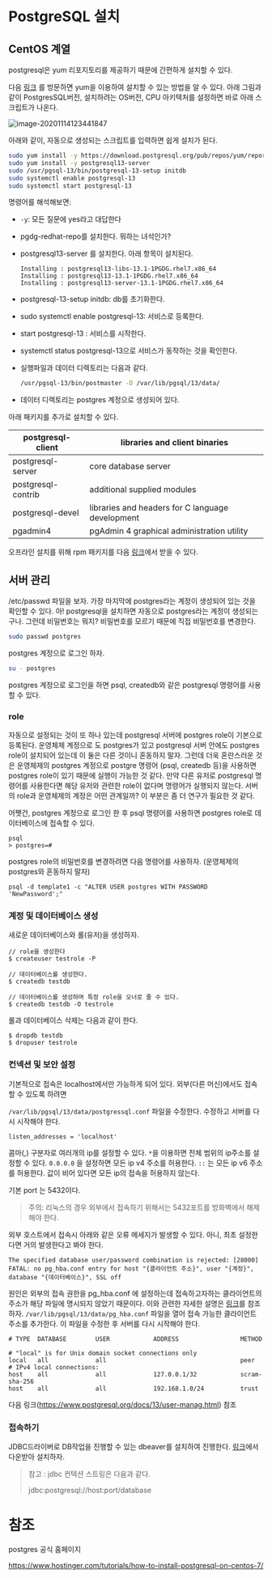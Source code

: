 # PostgreSQL 설치

## CentOS 계열

postgresql은 yum 리포지토리를 제공하기 때문에 간편하게 설치할 수 있다.

다음 [링크](https://www.postgresql.org/download/linux/redhat/) 를 방문하면 yum을 이용하여 설치할 수 있는 방법을 알 수 있다. 아래 그림과 같이 PostgresSQL버전, 설치하려는 OS버전, CPU 아키텍처를 설정하면 바로 아래 스크립트가 나온다. 

![image-20201114123441847](../assets/images/post/PostgreSQL-install/image-20201114123441847.png)

아래와 같이, 자동으로 생성되는 스크립트를 입력하면 쉽게 설치가 된다.

```bash
sudo yum install -y https://download.postgresql.org/pub/repos/yum/reporpms/EL-7-x86_64/pgdg-redhat-repo-latest.noarch.rpm
sudo yum install -y postgresql13-server
sudo /usr/pgsql-13/bin/postgresql-13-setup initdb
sudo systemctl enable postgresql-13
sudo systemctl start postgresql-13
```

명령어를 해석해보면: 

* `-y`: 모든 질문에 yes라고 대답한다

* pgdg-redhat-repo를 설치한다. 뭐하는 녀석인가?

* postgresql13-server 를 설치한다. 아래 항목이 설치된다. 

  ```
  Installing : postgresql13-libs-13.1-1PGDG.rhel7.x86_64
  Installing : postgresql13-13.1-1PGDG.rhel7.x86_64
  Installing : postgresql13-server-13.1-1PGDG.rhel7.x86_64
  ```

* postgresql-13-setup initdb: db를 초기화한다. 

* sudo systemctl enable postgresql-13: 서비스로 등록한다.

* start postgresql-13 : 서비스를 시작한다. 

* systemctl status postgresql-13으로 서비스가 동작하는 것을 확인한다. 

* 실행파일과 데이터 디렉토리는 다음과 같다. 

  ```bash
  /usr/pgsql-13/bin/postmaster -D /var/lib/pgsql/13/data/
  ```

* 데이터 디렉토리는 postgres 계정으로 생성되어 있다. 

아래 패키지를 추가로 설치할 수 있다. 

| postgresql-client  | libraries and client binaries                    |
| ------------------ | ------------------------------------------------ |
| postgresql-server  | core database server                             |
| postgresql-contrib | additional supplied modules                      |
| postgresql-devel   | libraries and headers for C language development |
| pgadmin4           | pgAdmin 4 graphical administration utility       |

오프라인 설치를 위해 rpm 패키지를 다음 [링크](https://yum.postgresql.org/rpmchart/)에서 받을 수 있다.

## 서버 관리

/etc/passwd 파일을 보자. 가장 마지막에 postgres라는 계정이 생성되어 있는 것을 확인할 수 있다. 아! postgresql을 설치하면 자동으로 postgres라는 계정이 생성되는구나. 그런데 비밀번호는 뭐지? 비밀번호를 모르기 때문에 직접 비밀번호를 변경한다. 

```bash
sudo passwd postgres
```

postgres 계정으로 로그인 하자. 

```bash
su - postgres
```

postgres 계정으로 로그인을 하면 psql, createdb와 같은 postgresql 명령어를 사용할 수 있다.

### role

자동으로 설정되는 것이 또 하나 있는데 postgresql 서버에 postgres role이 기본으로 등록된다. 운영체제 계정으로 도 postgres가 있고 postgresql 서버 안에도 postgres role이 설치되어 있는데 이 둘은 다른 것이니 혼동하지 말자. 그런데 더욱 혼란스러운 것은 운영체제의 postgres 계정으로 postgre 명령어 (psql, createdb 등)을 사용하면 postgres role이 있기 때문에 실행이 가능한 것 같다. 만약 다른 유저로 postgresql 명령어를 사용한다면 해당 유저와 관련한 role이 없다며 명령어가 실행되지 않는다. 서버의 role과 운영체제의 계정은 어떤 관계일까? 이 부분은 좀 더 연구가 필요한 것 같다. 

어쨋건, postgres 계정으로 로그인 한 후 psql 명령어를 사용하면 postgres role로 데이터베이스에 접속할 수 있다. 

```sqlite
psql
> postgres=#
```

postgres role의 비밀번호를 변경하려면 다음 명령어를 사용하자. (운영체제의 postgres와 혼동하지 말자)

```
psql -d template1 -c "ALTER USER postgres WITH PASSWORD 'NewPassword';"
```

### 계정 및 데이터베이스 생성

새로운 데이터베이스와 롤(유저)을 생성하자.

```
// role을 생성한다
$ createuser testrole -P 

// 데이터베이스를 생성한다. 
$ createdb testdb

// 데이터베이스를 생성하며 특정 role을 오너로 줄 수 있다.
$ createdb testdb -O testrole
```

롤과 데이터베이스 삭제는 다음과 같이 한다. 

```
$ dropdb testdb
$ dropuser testrole
```

### 컨넥션 및 보안 설정

기본적으로 접속은 localhost에서만 가능하게 되어 있다. 외부(다른 머신)에서도 접속할 수 있도록 하려면

`/var/lib/pgsql/13/data/postgressql.conf` 파일을 수정한다. 수정하고 서버를 다시 시작해야 한다.

```
listen_addresses = 'localhost'
```

콤마(,) 구분자로 여러개의 ip를 설정할 수 있다. `*`을 이용하면 전체 범위의 ip주소를 설정할 수 있다. `0.0.0.0` 을 설정하면 모든 ip v4 주소를 허용한다. `::` 는 모든 ip v6 주소를 허용한다. 값이 비어 있다면 모든 ip의 접속을 허용하지 않는다.

기본 port 는 5432이다. 

>  주의: 리눅스의 경우 외부에서 접속하기 위해서는 5432포트를 방화벽에서 해제해야 한다. 

외부 호스트에서 접속시 아래와 같은 오류 메세지가 발생할 수 있다. 아니, 최초 설정한다면 거의 발생한다고 봐야 한다. 

```
The specified database user/password combination is rejected: [28000] FATAL: no pg_hba.conf entry for host "{클라이언트 주소}", user "{계정}", database "{데이터베이스}", SSL off
```

원인은 외부의 접속 권한을 pg_hba.conf 에 설정하는데 접속하고자하는 클라이언트의 주소가 해당 파일에 명시되지 않았기 때문이다. 이와 관련한 자세한 설명은 [링크](https://www.postgresql.org/docs/current/auth-pg-hba-conf.html)를 참조하자. `/var/lib/pgsql/13/data/pg_hba.conf` 파일을 열어 접속 가능한 클라이언트 주소를 추가한다. 이 파일을 수정한 후 서버를 다시 시작해야 한다.

```
# TYPE  DATABASE        USER            ADDRESS                 METHOD

# "local" is for Unix domain socket connections only
local   all             all                                     peer
# IPv4 local connections:
host    all             all             127.0.0.1/32            scram-sha-256
host    all             all             192.168.1.0/24          trust
```

다음 링크(https://www.postgresql.org/docs/13/user-manag.html) 참조

### 접속하기

JDBC드라이버로 DB작업을 진행할 수 있는 dbeaver를 설치하여 진행한다. [링크](https://dbeaver.com/download/)에서 다운받아 설치하자.

> 참고 : jdbc 컨텍션 스트링은 다음과 같다.
>
> jdbc:postgresql://host:port/database



# 참조

postgres 공식 홈페이지

https://www.hostinger.com/tutorials/how-to-install-postgresql-on-centos-7/
